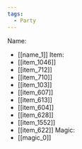 ```yaml
---
tags:
  - Party
---
```

Name:
- [[name_1]]
Item:
- [[item_1046]]
- [[item_712]]
- [[item_710]]
- [[item_103]]
- [[item_607]]
- [[item_613]]
- [[item_604]]
- [[item_628]]
- [[item_1552]]
- [[item_622]]
Magic:
- [[magic_0]]
